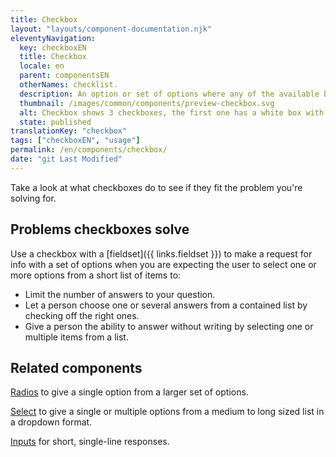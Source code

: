 ```yaml
---
title: Checkbox
layout: "layouts/component-documentation.njk"
eleventyNavigation:
  key: checkboxEN
  title: Checkbox
  locale: en
  parent: componentsEN
  otherNames: checklist.
  description: An option or set of options where any of the available boxes can be selected.
  thumbnail: /images/common/components/preview-checkbox.svg
  alt: Checkbox shows 3 checkboxes, the first one has a white box with a checkmark beside two dark grey long rectangular boxes indicating text followed by two empty checkboxes. They are white boxes with a black border and two grey long rectangular boxes indicating text.
  state: published
translationKey: "checkbox"
tags: ["checkboxEN", "usage"]
permalink: /en/components/checkbox/
date: "git Last Modified"
---
```


Take a look at what checkboxes do to see if they fit the problem you're solving for.

## Problems checkboxes solve

Use a checkbox with a [fieldset]({{ links.fieldset }}) to make a request for info with a set of options when you are expecting the user to select one or more options from a short list of items to:

- Limit the number of answers to your question.
- Let a person choose one or several answers from a contained list by checking off the right ones.
- Give a person the ability to answer without writing by selecting one or multiple items from a list.

<article class="bg-full-width bg-primary text-light pt-500 pb-400 my-500">
  <h2 class="mt-0 mb-400">Related components</h2>

  <a href="{{ links.radio }}" class="link-light">Radios</a> to give a single option from a larger set of options.

  <a href="{{ links.select }}" class="link-light">Select</a> to give a single or multiple options from a medium to long sized list in a dropdown format.

  <a href="{{ links.input }}" class="link-light">Inputs</a> for short, single-line responses.
</article>

